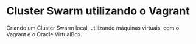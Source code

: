 # Cluster Swarm utilizando o Vagrant
Criando um Cluster Swarm local, utilizando máquinas virtuais, com o Vagrant e o Oracle VirtualBox.
